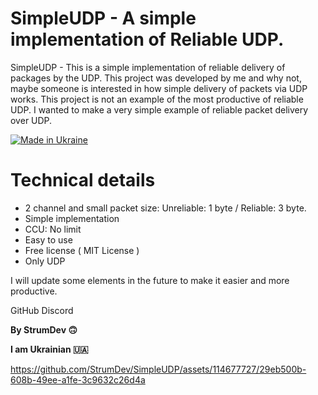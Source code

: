 # SimpleUDP - A simple implementation of Reliable UDP.

SimpleUDP - This is a simple implementation of reliable delivery of packages by the UDP. This project was developed by me and why not, maybe someone is interested in how simple delivery of packets via UDP works. This project is not an example of the most productive of reliable UDP. I wanted to make a very simple example of reliable packet delivery over UDP.

[![Made in Ukraine](https://img.shields.io/badge/made_in-ukraine-ffd700.svg?labelColor=0057b7)](https://stand-with-ukraine.pp.ua)

# Technical details

* 2 channel and small packet size: Unreliable: 1 byte / Reliable: 3 byte.
* Simple implementation
* CCU: No limit
* Easy to use
* Free license ( MIT License  )
* Only UDP

I will update some elements in the future to make it easier and more productive.

GitHub
Discord

**By StrumDev 🙃**

**I am Ukrainian 🇺🇦**

https://github.com/StrumDev/SimpleUDP/assets/114677727/29eb500b-608b-49ee-a1fe-3c9632c26d4a
